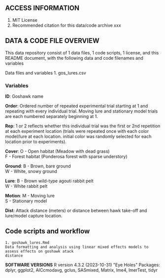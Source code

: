 ## ACCESS INFORMATION
1. MIT License
2. Recommended citation for this data/code archive
xxx

## DATA & CODE FILE OVERVIEW
This data repository consist of 1 data files, 1 code scripts, 1 license, and this README document, with the following data and code filenames and variables

Data files and variables
    1. gos_lures.csv 
### Variables

**ID**: Goshawk name

**Order**: Ordered number of repeated experimental trial starting at 1 and repeating with every individual trial. Moving lure and stationary model trials are each numbered separately beginning at 1.

**Rep**: 1 or 2 reflects whether this individual trial was the first or 2nd repetition at each experiment location (trials were repeated once with each color model/lure at each location. initial color was randomly selected for each location prior to experiments).

**Cover**:    O - Open habitat (Meadow with dead grass)     
              F - Forest habitat (Ponderosa forest with sparse understory)

**Ground**:   B - Brown, bare ground  
              W - White, snowy ground

**Lure**:     B - Brown wild-type agouti rabbit pelt    
              W - White rabbit pelt

**Motion**:   M - Moving lure  
              S - Stationary model

**Dist**: Attack distance (meters) or distance between hawk take-off and lure/model capture location.

## Code scripts and workflow

    1. goshawk_lures.Rmd
    Data formatting and analysis using linear mixed effects models to assess effects on goshawk atack     
    distance

**SOFTWARE VERSIONS**
R version 4.3.2 (2023-10-31) "Eye Holes"
Packages: dplyr, ggplot2, AICcmodavg, gclus, SASmixed, Matrix, lme4, lmerTest, tidyr



